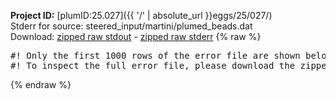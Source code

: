 **Project ID:** [plumID:25.027]({{ '/' | absolute_url }}eggs/25/027/)  
Stderr for source:  steered_input/martini/plumed_beads.dat   
Download: [zipped raw stdout](plumed_beads.dat.plumed.stdout.txt.zip) - [zipped raw stderr](plumed_beads.dat.plumed.stderr.txt.zip) 
{% raw %}
<pre>
#! Only the first 1000 rows of the error file are shown below
#! To inspect the full error file, please download the zipped raw stderr file above
</pre>
{% endraw %}

